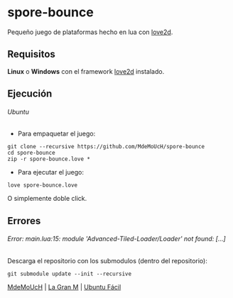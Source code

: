 # spore-bounce

Pequeño juego de plataformas hecho en lua con [love2d](https://love2d.org/).




## Requisitos

**Linux** o **Windows** con el framework [love2d](https://love2d.org/) instalado. 




## Ejecución

###### Ubuntu

- Para empaquetar el juego:
```
git clone --recursive https://github.com/MdeMoUcH/spore-bounce
cd spore-bounce
zip -r spore-bounce.love * 
```

- Para ejecutar el juego:
```
love spore-bounce.love
```
O simplemente doble click.




## Errores

###### Error: main.lua:15: module 'Advanced-Tiled-Loader/Loader' not found: [...]
Descarga el repositorio con los submodulos (dentro del repositorio):
```
git submodule update --init --recursive
```




[MdeMoUcH](http://www.twitter.com/mdemouch) | [La Gran M](http://www.lagranm.com) | [Ubuntu Fácil](http://www.ubuntufacil.com)
